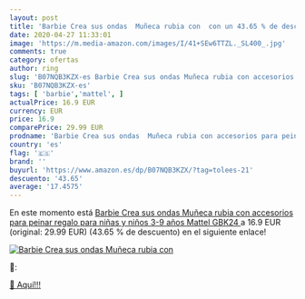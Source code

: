 ```yaml
---
layout: post
title: 'Barbie Crea sus ondas  Muñeca rubia con  con un 43.65 % de descuento'
date: 2020-04-27 11:33:01
image: 'https://m.media-amazon.com/images/I/41+SEw6TTZL._SL400_.jpg'
comments: true
category: ofertas
author: ring
slug: 'B07NQB3KZX-es Barbie Crea sus ondas Muñeca rubia con accesorios para...'
sku: 'B07NQB3KZX-es'
tags: [ 'barbie','mattel', ]
actualPrice: 16.9 EUR
currency: EUR
price: 16.9
comparePrice: 29.99 EUR
prodname: 'Barbie Crea sus ondas  Muñeca rubia con accesorios para peinar  regalo para niñas y niños 3-9 años  Mattel GBK24 '
country: 'es'
flag: '🇪🇸'
brand: ''
buyurl: 'https://www.amazon.es/dp/B07NQB3KZX/?tag=tolees-21'
descuento: '43.65'
average: '17.4575'
---
```


En este momento está [Barbie Crea sus ondas  Muñeca rubia con accesorios para peinar  regalo para niñas y niños 3-9 años  Mattel GBK24 ](https://www.amazon.es/dp/B07NQB3KZX/?tag=tolees-21) a 16.9 EUR (original: 29.99 EUR) (43.65 %  de descuento) en el siguiente enlace!

[![Barbie Crea sus ondas  Muñeca rubia con ](https://m.media-amazon.com/images/I/41+SEw6TTZL._SL400_.jpg)](https://www.amazon.es/dp/B07NQB3KZX/?tag=tolees-21)

🔎:


[🛒 Aquí!!!](https://www.amazon.es/dp/B07NQB3KZX/?tag=tolees-21)
